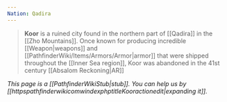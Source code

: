```yaml
---
Nation: Qadira
---
```


> **Koor** is a ruined city found in the northern part of [[Qadira]] in the [[Zho Mountains]]. Once known for producing incredible [[Weapon|weapons]] and [[PathfinderWiki/Items/Armors/Armor|armor]] that were shipped throughout the [[Inner Sea region]], Koor was abandoned in the 41st century [[Absalom Reckoning|AR]]



*This page is a [[PathfinderWikiStub|stub]]. You can help us by [[httpspathfinderwikicomwindexphptitleKooractionedit|expanding it]].*








